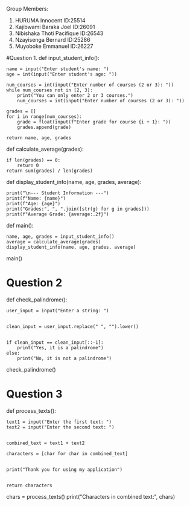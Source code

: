 Group Members:
1. HURUMA Innocent           ID:25514
2. Kajibwami Baraka Joel     ID:26091
3. Nibishaka Thoti Pacifique ID:26543
4. Nzayisenga Bernard        ID:25286
5. Muyoboke Emmanuel         ID:26227




#Question 1. 
def input_student_info():

    name = input("Enter student's name: ")
    age = int(input("Enter student's age: "))
    
    num_courses = int(input("Enter number of courses (2 or 3): "))
    while num_courses not in [2, 3]:
        print("You can only enter 2 or 3 courses.")
        num_courses = int(input("Enter number of courses (2 or 3): "))
    
    grades = []
    for i in range(num_courses):
        grade = float(input(f"Enter grade for course {i + 1}: "))
        grades.append(grade)

    return name, age, grades

def calculate_average(grades):
    
    if len(grades) == 0:
        return 0
    return sum(grades) / len(grades)

def display_student_info(name, age, grades, average):
   
    print("\n--- Student Information ---")
    print(f"Name: {name}")
    print(f"Age: {age}")
    print("Grades:", ", ".join([str(g) for g in grades]))
    print(f"Average Grade: {average:.2f}")

def main():
   
    name, age, grades = input_student_info()
    average = calculate_average(grades)
    display_student_info(name, age, grades, average)
main()


# Question 2
def check_palindrome():
   
    user_input = input("Enter a string: ")

   
    clean_input = user_input.replace(" ", "").lower()

    
    if clean_input == clean_input[::-1]:
        print("Yes, it is a palindrome")
    else:
        print("No, it is not a palindrome")
check_palindrome()

# Question 3
def process_texts():
    
    text1 = input("Enter the first text: ")
    text2 = input("Enter the second text: ")

 
    combined_text = text1 + text2

    characters = [char for char in combined_text]


    print("Thank you for using my application")

 
    return characters


chars = process_texts()
print("Characters in combined text:", chars)

